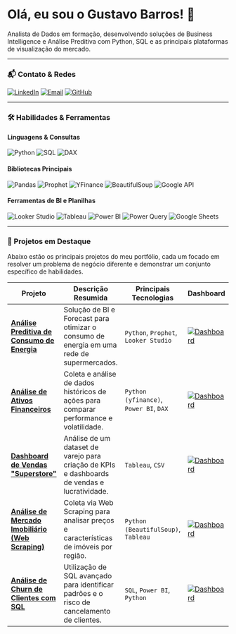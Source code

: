 # Olá, eu sou o Gustavo Barros! 👋

Analista de Dados em formação, desenvolvendo soluções de Business Intelligence e Análise Preditiva com Python, SQL e as principais plataformas de visualização do mercado.

---

### 📬 Contato & Redes

[![LinkedIn](https://img.shields.io/badge/LinkedIn-0A66C2?style=for-the-badge&logo=linkedin&logoColor=white)](https://www.linkedin.com/in/gustavohbarros/)
[![Email](https://img.shields.io/badge/Email-D14836?style=for-the-badge&logo=gmail&logoColor=white)](mailto:gustavobarros.ctt@gmail.com)
[![GitHub](https://img.shields.io/badge/GitHub-181717?style=for-the-badge&logo=github&logoColor=white)](https://github.com/guzzkj)

---

### 🛠️ Habilidades & Ferramentas

#### Linguagens & Consultas
![Python](https://img.shields.io/badge/Python-3776AB?style=for-the-badge&logo=python&logoColor=white)
![SQL](https://img.shields.io/badge/SQL-4479A1?style=for-the-badge&logo=postgresql&logoColor=white)
![DAX](https://img.shields.io/badge/DAX-F2C811?style=for-the-badge&logo=power-bi&logoColor=black)

#### Bibliotecas Principais
![Pandas](https://img.shields.io/badge/Pandas-150458?style=for-the-badge&logo=pandas&logoColor=white)
![Prophet](https://img.shields.io/badge/Prophet-007afe?style=for-the-badge&logo=facebook&logoColor=white)
![YFinance](https://img.shields.io/badge/YFinance-0087B3?style=for-the-badge)
![BeautifulSoup](https://img.shields.io/badge/BeautifulSoup-8B9DAF?style=for-the-badge)
![Google API](https://img.shields.io/badge/Google%20API-4285F4?style=for-the-badge&logo=google&logoColor=white)


#### Ferramentas de BI e Planilhas
![Looker Studio](https://img.shields.io/badge/Looker%20Studio-4285F4?style=for-the-badge&logo=google-data-studio&logoColor=white)
![Tableau](https://img.shields.io/badge/Tableau-E97627?style=for-the-badge&logo=tableau&logoColor=white)
![Power BI](https://img.shields.io/badge/Power%20BI-F2C811?style=for-the-badge&logo=power-bi&logoColor=black)
![Power Query](https://img.shields.io/badge/Power%20Query-217346?style=for-the-badge&logo=microsoft-excel&logoColor=white)
![Google Sheets](https://img.shields.io/badge/Google%20Sheets-34A853?style=for-the-badge&logo=google-sheets&logoColor=white)

---

### 🚀 Projetos em Destaque

Abaixo estão os principais projetos do meu portfólio, cada um focado em resolver um problema de negócio diferente e demonstrar um conjunto específico de habilidades.

| Projeto | Descrição Resumida | Principais Tecnologias | Dashboard |
|---|---|---|---|
| **[Análise Preditiva de Consumo de Energia](https://github.com/guzzkj/datasets/tree/main/analise-consumo-energia)** | Solução de BI e Forecast para otimizar o consumo de energia em uma rede de supermercados. | `Python`, `Prophet`, `Looker Studio` | [![Dashboard](https://img.shields.io/badge/Ver%20Dashboard-4285F4?style=for-the-badge&logo=google-data-studio&logoColor=white)](https://lookerstudio.google.com/reporting/70a0371c-7d8f-4512-bce6-a38106fa19fe) |
| **[Análise de Ativos Financeiros](https://github.com/guzzkj/datasets/tree/main/analise-ativos-financeiros)** | Coleta e análise de dados históricos de ações para comparar performance e volatilidade. | `Python (yfinance)`, `Power BI`, `DAX`| [![Dashboard](https://img.shields.io/badge/Ver%20Dashboard-F2C811?style=for-the-badge&logo=power-bi&logoColor=black)]([LINK_PARA_SEU_DASHBOARD_POWERBI]) |
| **[Dashboard de Vendas "Superstore"](https://github.com/guzzkj/datasets/tree/main/dashboard-vendas-superstore)** | Análise de um dataset de varejo para criação de KPIs e dashboards de vendas e lucratividade. | `Tableau`, `CSV` | [![Dashboard](https://img.shields.io/badge/Ver%20Dashboard-E97627?style=for-the-badge&logo=tableau&logoColor=white)]([LINK_PARA_SEU_DASHBOARD_TABLEAU]) |
| **[Análise de Mercado Imobiliário (Web Scraping)](https://github.com/guzzkj/datasets/tree/main/analise-mercado-imobiliario)** | Coleta via Web Scraping para analisar preços e características de imóveis por região. | `Python (BeautifulSoup)`, `Tableau` | [![Dashboard](https://img.shields.io/badge/Ver%20Dashboard-E97627?style=for-the-badge&logo=tableau&logoColor=white)]([LINK_PARA_SEU_DASHBOARD_TABLEAU]) |
| **[Análise de Churn de Clientes com SQL](https://github.com/guzzkj/datasets/tree/main/analise-churn-sql)** | Utilização de SQL avançado para identificar padrões e o risco de cancelamento de clientes. | `SQL`, `Power BI`, `Python` | [![Dashboard](https://img.shields.io/badge/Ver%20Dashboard-F2C811?style=for-the-badge&logo=power-bi&logoColor=black)]([LINK_PARA_SEU_DASHBOARD_POWERBI]) |
